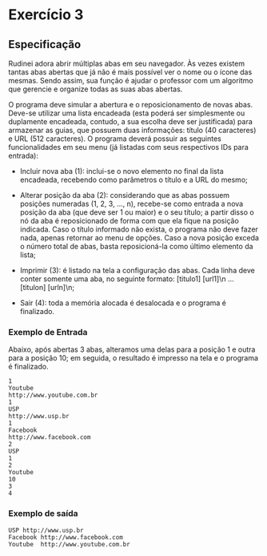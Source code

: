 # Exercício 3

## Especificação

Rudinei adora abrir múltiplas abas em seu navegador. Às vezes existem tantas abas abertas que já não é mais possível ver o nome ou o ícone das mesmas. Sendo assim, sua função é ajudar o professor com um algoritmo que gerencie e organize todas as suas abas abertas.

O programa deve simular a abertura e o reposicionamento de novas abas. 
Deve-se utilizar uma lista encadeada (esta poderá ser simplesmente ou duplamente encadeada, contudo, 
a sua escolha deve ser justificada) para armazenar as guias, que possuem duas informações: 
título (40 caracteres) e URL (512 caracteres). 
O programa deverá possuir as seguintes funcionalidades em seu menu (já listadas com seus respectivos IDs para entrada):

- Incluir nova aba (1): inclui-se o novo elemento no final da lista encadeada, recebendo como parâmetros o título e a URL do mesmo;

- Alterar posição da aba (2): considerando que as abas possuem posições numeradas (1, 2, 3, …, n), 
recebe-se como entrada a nova posição da aba (que deve ser 1 ou maior) e o seu título; 
a partir disso o nó da aba é reposicionado de forma com que ela fique na posição indicada. 
Caso o título informado não exista, o programa não deve fazer nada, apenas retornar ao menu de opções. 
Caso a nova posição exceda o número total de abas, basta reposicioná-la como último elemento da lista;

- Imprimir (3): é listado na tela a configuração das abas. Cada linha deve conter somente uma aba, no seguinte formato: [titulo1] [url1]\n … [titulon] [urln]\n;

- Sair (4): toda a memória alocada é desalocada e o programa é finalizado.


### Exemplo de Entrada

Abaixo, após abertas 3 abas, alteramos uma delas para a posição 1 e outra para a posição 10; em seguida, o resultado é impresso na tela e o programa é finalizado.

```
1
Youtube 
http://www.youtube.com.br
1
USP
http://www.usp.br
1
Facebook
http://www.facebook.com
2
USP
1
2
Youtube
10
3
4
```

### Exemplo de saída

```
USP http://www.usp.br
Facebook http://www.facebook.com
Youtube  http://www.youtube.com.br
```